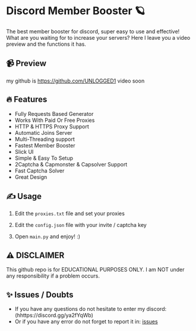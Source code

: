 # Discord Member Booster 🪐
The best member booster for discord, super easy to use and effective! What are you waiting for to increase your servers? Here I leave you a video preview and the functions it has.

## 📹 Preview

my github is https://github.com/UNLOGGED1 video soon

## 🔥 Features
- Fully Requests Based Generator
- Works With Paid Or Free Proxies
- HTTP & HTTPS Proxy Support
- Automatic Joins Server
- Multi-Threading support
- Fastest Member Booster
- Slick UI
- Simple & Easy To Setup
- 2Captcha & Capmonster & Capsolver Support
- Fast Captcha Solver
- Great Design
    
## ✍️ Usage
1. Edit the `proxies.txt` file and set your proxies
   
2. Edit the `config.json` file with your invite / captcha key

3. Open `main.py` and enjoy! :)

## ⚠️ DISCLAIMER
This github repo is for EDUCATIONAL PURPOSES ONLY. I am NOT under any responsibility if a problem occurs.

## ✨ Issues / Doubts

- If you have any questions do not hesitate to enter my discord: (hhttps://discord.gg/ya2fYqWb)
- Or if you have any error do not forget to report it in: [issues](https://github.com/UNLOGGED1)
